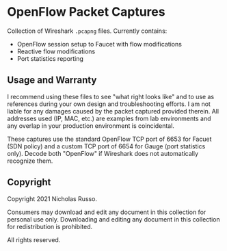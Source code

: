 # OpenFlow Packet Captures
Collection of Wireshark `.pcapng` files. Currently contains:
  - OpenFlow session setup to Faucet with flow modifications
  - Reactive flow modifications
  - Port statistics reporting

## Usage and Warranty
I recommend using these files to see "what right looks like" and to use
as references during your own design and troubleshooting efforts. I am
not liable for any damages caused by the packet captured provided therein.
All addresses used (IP, MAC, etc.) are examples from lab environments
and any overlap in your production environment is coincidental.

These captures use the standard OpenFlow TCP port of 6653 for Facuet
(SDN policy) and a custom TCP port of 6654 for Gauge (port statistics only).
Decode both "OpenFlow" if Wireshark does not automatically recognize them.

## Copyright
Copyright 2021 Nicholas Russo.

Consumers may download and edit any document in this collection for personal
use only. Downloading and editing any document in this collection for
redistribution is prohibited.

All rights reserved.
